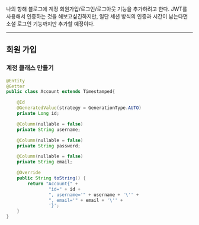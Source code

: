 ​	

나의 항해 블로그에 계정 회원가입/로그인/로그아웃 기능을 추가하려고 한다.
JWT를 사용해서 인증하는 것을 해보고싶긴하지만, 일단 세션 방식의 인증과 시간이 남는다면 소셜 로그인 기능까지만 추가할 예정이다.

---

## 회원 가입

### 계정 클래스 만들기

```java
@Entity
@Getter
public class Account extends Timestamped{

    @Id
    @GeneratedValue(strategy = GenerationType.AUTO)
    private Long id;

    @Column(nullable = false)
    private String username;

    @Column(nullable = false)
    private String password;

    @Column(nullable = false)
    private String email;

    @Override
    public String toString() {
        return "Account{" +
                "id=" + id +
                ", username='" + username + '\'' +
                ", email='" + email + '\'' +
                '}';
    }
}
```

